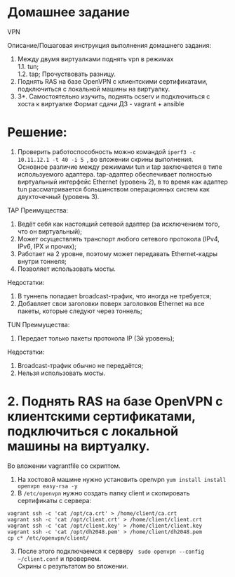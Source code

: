 # Домашнее задание
VPN

Описание/Пошаговая инструкция выполнения домашнего задания:
1. Между двумя виртуалками поднять vpn в режимах  
1.1. tun;  
1.2. tap; Прочуствовать разницу.
2. Поднять RAS на базе OpenVPN с клиентскими сертификатами, подключиться с локальной машины на виртуалку. 
3. 3*. Самостоятельно изучить, поднять ocserv и подключиться с хоста к виртуалке Формат сдачи ДЗ - vagrant + ansible

# Решение:
1. Проверить работоспособность можно командой ```iperf3 -c 10.11.12.1 -t 40 -i 5 ```, во вложении скрины выполнения.  
Основное различие между режимами tun и tap заключается в типе используемого адаптера. tap-адаптер обеспечивает полностью виртуальный интерфейс Ethernet (уровень 2), в то время как адаптер tun рассматривается большинством операционных систем как двухточечный (уровень 3).

TAP
Преимущества:

1. Ведёт себя как настоящий сетевой адаптер (за исключением того, что он виртуальный);
2. Может осуществлять транспорт любого сетевого протокола (IPv4, IPv6, IPX и прочих);
3. Работает на 2 уровне, поэтому может передавать Ethernet-кадры внутри тоннеля;
4. Позволяет использовать мосты.   

Недостатки:

1. В туннель попадает broadcast-трафик, что иногда не требуется;
2. Добавляет свои заголовки поверх заголовков Ethernet на все пакеты, которые следуют через тоннель;

TUN
Преимущества:

1. Передает только пакеты протокола IP (3й уровень);  

Недостатки:

1. Broadcast-трафик обычно не передаётся;
2. Нельзя использовать мосты.


# 2. Поднять RAS на базе OpenVPN с клиентскими сертификатами, подключиться с локальной машины на виртуалку. 
Во вложении vagrantfile со скриптом.

1. На хостовой машине нужно установить openvpn ```yum install install openvpn easy-rsa -y```
2. В ```/etc/openvpn``` нужно создать папку client и скопировать сертификаты с сервера:
```
vagrant ssh -c 'cat /opt/ca.crt' > /home/client/ca.crt
vagrant ssh -c 'cat /opt/client.crt' > /home/client/client.crt
vagrant ssh -c 'cat /opt/client.key' > /home/client/client.key
vagrant ssh -c 'cat /opt/dh2048.pem' > /home/client/dh2048.pem
cp c* /etc/openvpn/client/
```

3. После этого подключаемся к серверу ``` sudo openvpn --config ~/client.conf``` и проверяем.  
Скрины с результатом во вложении.
